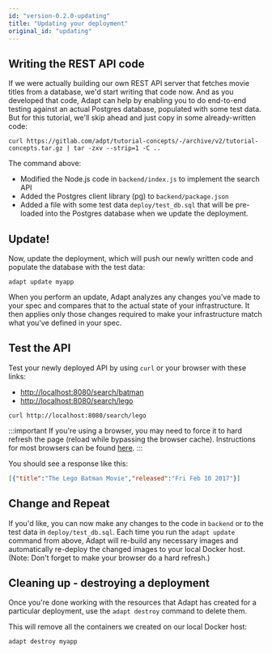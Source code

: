 ```yaml
---
id: "version-0.2.0-updating"
title: "Updating your deployment"
original_id: "updating"
---
```

<!-- DOCTOC SKIP -->

## Writing the REST API code

If we were actually building our own REST API server that fetches movie titles from a database, we'd start writing that code now.
And as you developed that code, Adapt can help by enabling you to do end-to-end testing against an actual Postgres database, populated with some test data.
But for this tutorial, we'll skip ahead and just copy in some already-written code:
<!-- doctest command -->

```console
curl https://gitlab.com/adpt/tutorial-concepts/-/archive/v2/tutorial-concepts.tar.gz | tar -zxv --strip=1 -C ..
```

The command above:

* Modified the Node.js code in `backend/index.js` to implement the search API
* Added the Postgres client library (pg) to `backend/package.json`
* Added a file with some test data `deploy/test_db.sql` that will be pre-loaded into the Postgres database when we update the deployment.

## Update!

Now, update the deployment, which will push our newly written code and populate the database with the test data:
<!-- doctest command -->

```console
adapt update myapp
```

When you perform an update, Adapt analyzes any changes you've made to your spec and compares that to the actual state of your infrastructure.
It then applies only those changes required to make your infrastructure match what you've defined in your spec.

## Test the API

Test your newly deployed API by using `curl` or your browser with these links:

* [http://localhost:8080/search/batman](http://localhost:8080/search/batman)
* [http://localhost:8080/search/lego](http://localhost:8080/search/lego)

<!-- doctest exec { cmd: "$HOSTCURL http://localhost:8080/search/batman", matchRegex: "Batman Returns" } -->
<!-- doctest exec { cmd: "$HOSTCURL http://localhost:8080/search/lego", matchRegex: "Lego Batman Movie" } -->

```console
curl http://localhost:8080/search/lego
```

:::important
If you're using a browser, you may need to force it to hard refresh the page (reload while bypassing the browser cache).
Instructions for most browsers can be found [here](https://en.wikipedia.org/wiki/Wikipedia:Bypass_your_cache#Bypassing_cache).
:::

You should see a response like this:

```json
[{"title":"The Lego Batman Movie","released":"Fri Feb 10 2017"}]
```

## Change and Repeat

If you'd like, you can now make any changes to the code in `backend` or to the test data in `deploy/test_db.sql`.
Each time you run the `adapt update` command from above, Adapt will re-build any necessary images and automatically re-deploy the changed images to your local Docker host.
(Note: Don't forget to make your browser do a hard refresh.)

## Cleaning up - destroying a deployment

Once you're done working with the resources that Adapt has created for a particular deployment, use the `adapt destroy` command to delete them.

This will remove all the containers we created on our local Docker host:
<!-- doctest command -->

```console
adapt destroy myapp
```
<!-- doctest output { matchRegex: "Deployment myapp stopped successfully." } -->
